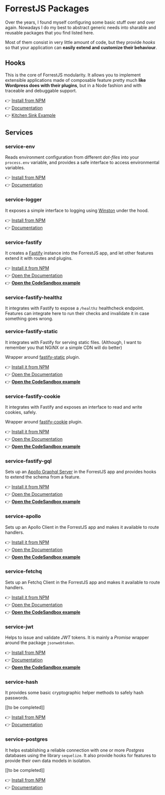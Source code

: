 # ForrestJS Packages

Over the years, I found myself configuring some basic stuff over and over again.
Nowadays I do my best to abstract generic needs into sharable and reusable packages
that you find listed here.

Most of them consist in very little amount of code, but they provide _hooks_ so that
your application can **easily extend and customize their behaviour**.

## Hooks

This is the core of ForrestJS modularity. It allows you to implement extensible applications made of composable feature pretty much **like Wordpress does with their plugins**, but in a Node fashion and with
traceable and debuggable support.

👉 [Install from NPM](https://www.npmjs.com/package/@forrestjs/hooks)<br>
👉 [Documentation](https://github.com/forrestjs/forrestjs/blob/master/packages/hooks/README.md#readme)  
👉 [Kitchen Sink Example](https://github.com/forrestjs/forrestjs/blob/master/packages/kitchensink/hooks/index.js)

## Services

### service-env

Reads environment configuration from different _dot-files_ into your `process.env` variable, and provides a safe interface to access environmental variables.

👉 [Install from NPM](https://www.npmjs.com/package/@forrestjs/service-env)<br>
👉 [Documentation](https://github.com/forrestjs/forrestjs/blob/master/packages/service-env/README.md#readme)

### service-logger

It exposes a simple interface to logging using [Winston](https://www.npmjs.com/package/winston) under the hood.

👉 [Install from NPM](https://www.npmjs.com/package/@forrestjs/service-logger)<br>
👉 [Documentation](https://github.com/forrestjs/forrestjs/blob/master/packages/service-logger/README.md#readme)

### service-fastify

It creates a [Fastify](https://www.fastify.io/) instance into the ForrestJS app, and let other features extend it with routes and plugins.

👉 [Install it from NPM](https://www.npmjs.com/package/@forrestjs/service-fastify)  
👉 [Open the Documentation](https://github.com/forrestjs/forrestjs/blob/master/packages/service-fastify/README.md#readme)  
👉 [**Open the CodeSandbox example**](https://codesandbox.io/s/service-fastify-th8dq)

### service-fastify-healthz

It integrates with Fastify to expose a `/healthz` healthcheck endpoint. Features can integrate here to run their checks and invalidate it in case something goes wrong.

### service-fastify-static

It integrates with Fastify for serving static files. (Although, I want to remember you that NGiNX or a simple CDN will do better)

Wrapper around [fastify-static](https://www.npmjs.com/package/fastify-static) plugin.

👉 [Install it from NPM](https://www.npmjs.com/package/@forrestjs/service-fastify-static)  
👉 [Open the Documentation](https://github.com/forrestjs/forrestjs/blob/master/packages/service-fastify-static/README.md#readme)  
👉 [**Open the CodeSandbox example**](https://codesandbox.io/s/service-fastify-static-6u8mm)

### service-fastify-cookie

It integrates with Fastify and exposes an interface to read and write cookies, safely.

Wrapper around [fastify-cookie](https://github.com/fastify/fastify-cookie) plugin.

👉 [Install it from NPM](https://www.npmjs.com/package/@forrestjs/service-fastify-cookie)  
👉 [Open the Documentation](https://github.com/forrestjs/forrestjs/blob/master/packages/service-fastify-cookie/README.md#readme)  
👉 [**Open the CodeSandbox example**](https://codesandbox.io/s/service-fastify-cookie-pq2m0)

### service-fastify-gql

Sets up an [Apollo Graphql Server](https://www.apollographql.com/docs/apollo-server/)
in the ForrestJS app and provides hooks to extend the schema from a feature.

👉 [Install it from NPM](https://www.npmjs.com/package/@forrestjs/service-fastify-gql)  
👉 [Open the Documentation](https://github.com/forrestjs/forrestjs/blob/master/packages/service-fastify-gql/README.md#readme)  
👉 [**Open the CodeSandbox example**](https://codesandbox.io/s/service-fastify-gql-3ijs6)

### service-apollo

Sets up an Apollo Client in the ForrestJS app and makes it available to route handlers.

👉 [Install it from NPM](https://www.npmjs.com/package/@forrestjs/service-fastify-apollo)  
👉 [Open the Documentation](https://github.com/forrestjs/forrestjs/blob/master/packages/service-fastify-apollo/README.md#readme)  
👉 [**Open the CodeSandbox example**](https://codesandbox.io/s/service-fastify-apollo-80oug)

### service-fetchq

Sets up an Fetchq Client in the ForrestJS app and makes it available to route handlers.

👉 [Install it from NPM](https://www.npmjs.com/package/@forrestjs/service-fastify-fetchq)  
👉 [Open the Documentation](https://github.com/forrestjs/forrestjs/blob/master/packages/service-fastify-fetchq/README.md#readme)  
👉 [**Open the CodeSandbox example**](https://codesandbox.io/s/service-fastify-fetchq-0by8x)

### service-jwt

Helps to issue and validate _JWT_ tokens. It is mainly a _Promise_ wrapper around the
package `jsonwebtoken`.

👉 [Install from NPM](https://www.npmjs.com/package/@forrestjs/service-jwt)  
👉 [Documentation](https://github.com/forrestjs/forrestjs/blob/master/packages/service-jwt/README.md#readme)  
👉 [**Open the CodeSandbox example**](https://codesandbox.io/s/service-fastify-jwt-fnfqc)

### service-hash

It provides some basic cryptographic helper methods to safely hash passwords.

[[to be completed]]

👉 [Install from NPM](https://www.npmjs.com/package/@forrestjs/service-hash)<br>
👉 [Documentation](https://github.com/forrestjs/forrestjs/blob/master/packages/service-hash/README.md#readme)

### service-postgres

It helps establishing a reliable connection with one or more _Postgres_ databases using the
library `sequelize`. It also provide hooks for features to provide their own data models in
isolation.

[[to be completed]]

👉 [Install from NPM](https://www.npmjs.com/package/@forrestjs/service-postgres)<br>
👉 [Documentation](https://github.com/forrestjs/forrestjs/blob/master/packages/service-postgres/README.md#readme)
